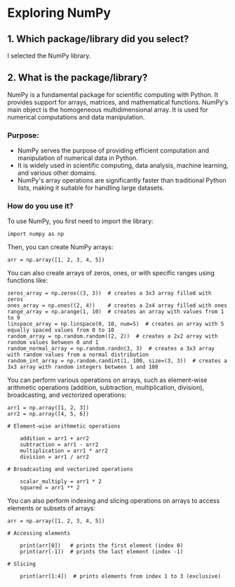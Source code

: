 # Exploring NumPy

## 1. Which package/library did you select?
I selected the NumPy library.

## 2. What is the package/library?
NumPy is a fundamental package for scientific computing with Python. It provides support for arrays, matrices, and mathematical functions. NumPy's main object is the homogeneous multidimensional array. It is used for numerical computations and data manipulation.

### Purpose:
- NumPy serves the purpose of providing efficient computation and manipulation of numerical data in Python.
- It is widely used in scientific computing, data analysis, machine learning, and various other domains.
- NumPy's array operations are significantly faster than traditional Python lists, making it suitable for handling large datasets.

### How do you use it?
To use NumPy, you first need to import the library:

    import numpy as np

Then, you can create NumPy arrays:

    arr = np.array([1, 2, 3, 4, 5])

You can also create arrays of zeros, ones, or with specific ranges using functions like:

    zeros_array = np.zeros((3, 3))  # creates a 3x3 array filled with zeros
    ones_array = np.ones((2, 4))    # creates a 2x4 array filled with ones
    range_array = np.arange(1, 10)  # creates an array with values from 1 to 9
    linspace_array = np.linspace(0, 10, num=5)  # creates an array with 5 equally spaced values from 0 to 10
    random_array = np.random.random((2, 2))  # creates a 2x2 array with random values between 0 and 1
    random_normal_array = np.random.randn(3, 3)  # creates a 3x3 array with random values from a normal distribution
    random_int_array = np.random.randint(1, 100, size=(3, 3))  # creates a 3x3 array with random integers between 1 and 100

You can perform various operations on arrays, such as element-wise arithmetic operations (addition, subtraction, multiplication, division), broadcasting, and vectorized operations:

    arr1 = np.array([1, 2, 3])
    arr2 = np.array([4, 5, 6])

    # Element-wise arithmetic operations
    
        addition = arr1 + arr2
        subtraction = arr1 - arr2
        multiplication = arr1 * arr2
        division = arr1 / arr2

    # Broadcasting and vectorized operations

        scalar_multiply = arr1 * 2
        squared = arr1 ** 2

You can also perform indexing and slicing operations on arrays to access elements or subsets of arrays:

    arr = np.array([1, 2, 3, 4, 5])

    # Accessing elements

        print(arr[0])   # prints the first element (index 0)
        print(arr[-1])  # prints the last element (index -1)

    # Slicing

        print(arr[1:4])  # prints elements from index 1 to 3 (exclusive)